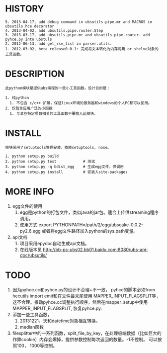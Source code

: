 # HISTORY

    5. 2013-04-17, add debug command in ubsutils.pipe.mr and MACROS in ubsutils.hce.decorator
    4. 2013-04-02, add ubsutils.pipe.router.Step
    3. 2013-03-17, add ubsutils.pipe.mr and ubsutils.pipe.router. add pyhce.py into ubstuls
    2. 2012-06-13, add get_rsv_list in parser.utils.
    1. 2012-03-02, beta release0.0.1: 完成将文本转化为内存词典 or shelve对象的工具函数。




# DESCRIPTION

    此python模块是提供ubs编程的一些小工具函数。设计目的是：
	
    1. 纯python
      1. 不包含 c/c++ 扩展，保证linux环境的服务器和windows的个人PC都可以使用。
    2. 仅包含应用广泛的小函数
      1. 与某些特定项目相关的工具函数不要放入此模块。


# INSTALL

    模块采用了setuptools管理安装。依赖setuptools, nose。
	
    1. python setup.py build
    2. python setup.py test            # 测试
    3. python setup.py -q bdist_egg    # 生成egg文件，供调用
    4. python setup.py install         # 安装入site-packages



# MORE INFO

   1. egg文件的使用
      1. egg是python的打包文件，类似java的jar包。适合上传供streaming程序调用。
      2. 使用方式 export PYTHONPATH=/path/2/egg/ubscake-0.0.2-py2.6.egg 或者将egg文件路径加入python的sys.path变量。
   2. api文档
      1. 项目采用epydoc自动生成api文档。
      2. 在线版本见 http://bb-ps-ubs02.bb01.baidu.com:8080/ubs-api-doc/ubsutils/


# TODO

  1. 因为pyhce.cc和pyhce.py的设计不合理+不一致， pyhce的脚本必须from hecutils import emit和在文件最末尾使用 MAPPER_INPUT_FLAGSPLIT等，这不合理。推动pyhce.cc调整执行顺序，然后在mapper_setup中使用 MAPPER_INPUT_FLAGSPLIT, 恢复pyhce.py.
  2. 添加一些工具函数，
      1. 20131221，天和datetime对象相互转换。
	  2. median函数
  3. filesplitter中的一系列函数，split_file_by_key，在处理极端数据（比如巨大的作弊cookie）内存会爆掉，提供参数控制每次返回的数量。-1不控制。 可以按照100， 1000等控制。
